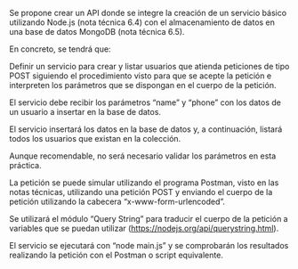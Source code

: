 Se propone crear un API donde se integre la creación de un servicio básico utilizando Node.js (nota técnica 6.4) con el almacenamiento de datos en una base de datos MongoDB (nota técnica 6.5).

En concreto, se tendrá que:

Definir un servicio para crear y listar usuarios que atienda peticiones de tipo POST siguiendo el procedimiento visto para que se acepte la petición e interpreten los parámetros que se dispongan en el cuerpo de la petición.

El servicio debe recibir los parámetros “name” y “phone” con los datos de un usuario a insertar en la base de datos.

El servicio insertará los datos en la base de datos y, a continuación, listará todos los usuarios que existan en la colección.

Aunque recomendable, no será necesario validar los parámetros en esta práctica.

La petición se puede simular utilizando el programa Postman, visto en las notas técnicas, utilizando una petición POST y enviando el cuerpo de la petición utilizando la cabecera “x-www-form-urlencoded”.

Se utilizará el módulo “Query String” para traducir el cuerpo de la petición a variables que se puedan utilizar (https://nodejs.org/api/querystring.html).

El servicio se ejecutará con “node main.js” y se comprobarán los resultados realizando la petición con el Postman o script equivalente.
